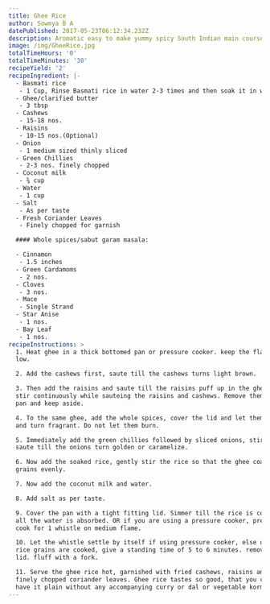 ```yaml
---
title: Ghee Rice
author: Sowmya B A
datePublished: 2017-05-23T06:12:34.232Z
description: Aromatic easy to make yummy spicy South Indian main course rice
image: /img/GheeRice.jpg
totalTimeHours: '0'
totalTimeMinutes: '30'
recipeYield: '2'
recipeIngredient: |-
  - Basmati rice
   - 1 Cup, Rinse Basmati rice in water 2-3 times and then soak it in water for 20 minutes.
  - Ghee/clarified butter
   - 3 tbsp
  - Cashews
   - 15-18 nos.
  - Raisins
   - 10-15 nos.(Optional)
  - Onion
   - 1 medium sized thinly sliced
  - Green Chillies
   - 2-3 nos. finely chopped
  - Coconut milk
   - ¾ cup 
  - Water
   - 1 cup
  - Salt
   - As per taste
  - Fresh Coriander Leaves
   - Finely chopped for garnish

  #### Whole spices/sabut garam masala:

  - Cinnamon
   - 1.5 inches
  - Green Cardamoms
   - 2 nos.
  - Cloves
   - 3 nos.
  - Mace
   - Single Strand
  - Star Anise
   - 1 nos.
  - Bay Leaf
   - 1 nos.
recipeInstructions: >
  1. Heat ghee in a thick bottomed pan or pressure cooker. keep the flame on a
  low.

  2. Add the cashews first, saute till the cashews turns light brown.

  3. Then add the raisins and saute till the raisins puff up in the ghee, do
  stir continuously while sauteing the raisins and cashews. Remove them from the
  pan and keep aside.

  4. To the same ghee, add the whole spices, cover the lid and let them crackle
  and turn fragrant. Do not let them burn.

  5. Immediately add the green chillies followed by sliced onions, stir and
  saute till the onions turn golden or caramelize.

  6. Now add the soaked rice, gently stir the rice so that the ghee coats the
  grains evenly.

  7. Now add the coconut milk and water.

  8. Add salt as per taste. 

  9. Cover the pan with a tight fitting lid. Simmer till the rice is cooked and
  all the water is absorbed. OR if you are using a pressure cooker, pressure
  cook for 1 whistle on medium flame.

  10. Let the whistle settle by itself if using pressure cooker, else once the
  rice grains are cooked, give a standing time of 5 to 6 minutes. remove the
  lid. fluff with a fork.

  11. Serve the ghee rice hot, garnished with fried cashews, raisins and some
  finely chopped coriander leaves. Ghee rice tastes so good, that you can even
  have it plain without any accompanying curry or dal or vegetable korma.
---
```


